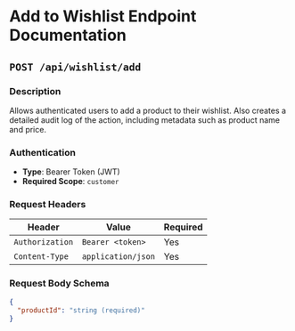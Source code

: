 # Add to Wishlist Endpoint Documentation

## `POST /api/wishlist/add`

### Description
Allows authenticated users to add a product to their wishlist. Also creates a detailed audit log of the action, including metadata such as product name and price.

### Authentication
- **Type**: Bearer Token (JWT)
- **Required Scope**: `customer`

### Request Headers
| Header | Value | Required |
|--------|-------|----------|
| `Authorization` | `Bearer <token>` | Yes |
| `Content-Type` | `application/json` | Yes |

### Request Body Schema
```json
{
  "productId": "string (required)"
}
